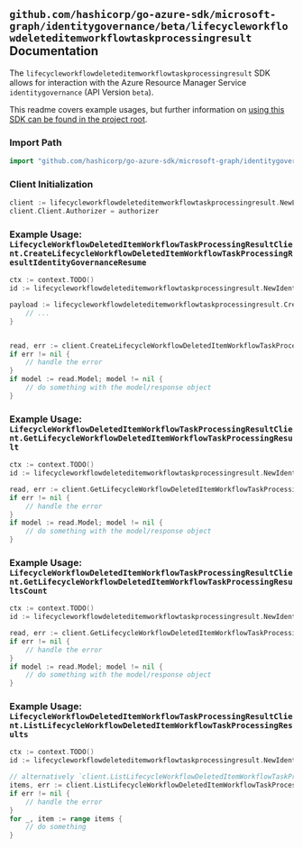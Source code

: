 
## `github.com/hashicorp/go-azure-sdk/microsoft-graph/identitygovernance/beta/lifecycleworkflowdeleteditemworkflowtaskprocessingresult` Documentation

The `lifecycleworkflowdeleteditemworkflowtaskprocessingresult` SDK allows for interaction with the Azure Resource Manager Service `identitygovernance` (API Version `beta`).

This readme covers example usages, but further information on [using this SDK can be found in the project root](https://github.com/hashicorp/go-azure-sdk/tree/main/docs).

### Import Path

```go
import "github.com/hashicorp/go-azure-sdk/microsoft-graph/identitygovernance/beta/lifecycleworkflowdeleteditemworkflowtaskprocessingresult"
```


### Client Initialization

```go
client := lifecycleworkflowdeleteditemworkflowtaskprocessingresult.NewLifecycleWorkflowDeletedItemWorkflowTaskProcessingResultClientWithBaseURI("https://management.azure.com")
client.Client.Authorizer = authorizer
```


### Example Usage: `LifecycleWorkflowDeletedItemWorkflowTaskProcessingResultClient.CreateLifecycleWorkflowDeletedItemWorkflowTaskProcessingResultIdentityGovernanceResume`

```go
ctx := context.TODO()
id := lifecycleworkflowdeleteditemworkflowtaskprocessingresult.NewIdentityGovernanceLifecycleWorkflowDeletedItemWorkflowIdTaskIdTaskProcessingResultID("workflowIdValue", "taskIdValue", "taskProcessingResultIdValue")

payload := lifecycleworkflowdeleteditemworkflowtaskprocessingresult.CreateLifecycleWorkflowDeletedItemWorkflowTaskProcessingResultIdentityGovernanceResumeRequest{
	// ...
}


read, err := client.CreateLifecycleWorkflowDeletedItemWorkflowTaskProcessingResultIdentityGovernanceResume(ctx, id, payload)
if err != nil {
	// handle the error
}
if model := read.Model; model != nil {
	// do something with the model/response object
}
```


### Example Usage: `LifecycleWorkflowDeletedItemWorkflowTaskProcessingResultClient.GetLifecycleWorkflowDeletedItemWorkflowTaskProcessingResult`

```go
ctx := context.TODO()
id := lifecycleworkflowdeleteditemworkflowtaskprocessingresult.NewIdentityGovernanceLifecycleWorkflowDeletedItemWorkflowIdTaskIdTaskProcessingResultID("workflowIdValue", "taskIdValue", "taskProcessingResultIdValue")

read, err := client.GetLifecycleWorkflowDeletedItemWorkflowTaskProcessingResult(ctx, id, lifecycleworkflowdeleteditemworkflowtaskprocessingresult.DefaultGetLifecycleWorkflowDeletedItemWorkflowTaskProcessingResultOperationOptions())
if err != nil {
	// handle the error
}
if model := read.Model; model != nil {
	// do something with the model/response object
}
```


### Example Usage: `LifecycleWorkflowDeletedItemWorkflowTaskProcessingResultClient.GetLifecycleWorkflowDeletedItemWorkflowTaskProcessingResultsCount`

```go
ctx := context.TODO()
id := lifecycleworkflowdeleteditemworkflowtaskprocessingresult.NewIdentityGovernanceLifecycleWorkflowDeletedItemWorkflowIdTaskID("workflowIdValue", "taskIdValue")

read, err := client.GetLifecycleWorkflowDeletedItemWorkflowTaskProcessingResultsCount(ctx, id, lifecycleworkflowdeleteditemworkflowtaskprocessingresult.DefaultGetLifecycleWorkflowDeletedItemWorkflowTaskProcessingResultsCountOperationOptions())
if err != nil {
	// handle the error
}
if model := read.Model; model != nil {
	// do something with the model/response object
}
```


### Example Usage: `LifecycleWorkflowDeletedItemWorkflowTaskProcessingResultClient.ListLifecycleWorkflowDeletedItemWorkflowTaskProcessingResults`

```go
ctx := context.TODO()
id := lifecycleworkflowdeleteditemworkflowtaskprocessingresult.NewIdentityGovernanceLifecycleWorkflowDeletedItemWorkflowIdTaskID("workflowIdValue", "taskIdValue")

// alternatively `client.ListLifecycleWorkflowDeletedItemWorkflowTaskProcessingResults(ctx, id, lifecycleworkflowdeleteditemworkflowtaskprocessingresult.DefaultListLifecycleWorkflowDeletedItemWorkflowTaskProcessingResultsOperationOptions())` can be used to do batched pagination
items, err := client.ListLifecycleWorkflowDeletedItemWorkflowTaskProcessingResultsComplete(ctx, id, lifecycleworkflowdeleteditemworkflowtaskprocessingresult.DefaultListLifecycleWorkflowDeletedItemWorkflowTaskProcessingResultsOperationOptions())
if err != nil {
	// handle the error
}
for _, item := range items {
	// do something
}
```
